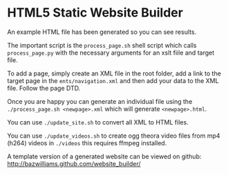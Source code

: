 # HTML5 Static Website Builder

An example HTML file has been generated so you can see results. 

The important script is the `process_page.sh` shell script which calls `process_page.py` with the necessary arguments for an xslt fiile and target file. 

To add a page, simply create an XML file in the root folder, add a link to the target page in the `ents/navigation.xml` and then add your data to the XML file. Follow the page DTD. 

Once you are happy you can generate an individual file using the `./process_page.sh <newpage>.xml` which will generate `<newpage>.html`. 

You can use `./update_site.sh` to convert all XML to HTML files. 

You can use `./update_videos.sh` to create ogg theora video files from mp4 (h264) videos in `./videos` this requires ffmpeg installed.

A template version of a generated website can be viewed on github:
http://bazwilliams.github.com/website_builder/
